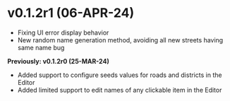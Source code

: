 # v0.1.2r1 (06-APR-24)
- Fixing UI error display behavior
- New random name generation method, avoiding all new streets having same name bug

**Previously:  v0.1.2r0 (25-MAR-24)**
- Added support to configure seeds values for roads and districts in the Editor
- Added limited support to edit names of any clickable item in the Editor
